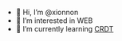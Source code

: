 - 👋 Hi, I’m @xionnon
- 👀 I’m interested in WEB
- 🌱 I’m currently learning [CRDT](https://crdt.tech/)

<!---
xionnon/xionnon is a ✨ special ✨ repository because its `README.md` (this file) appears on your GitHub profile.
You can click the Preview link to take a look at your changes.
--->
